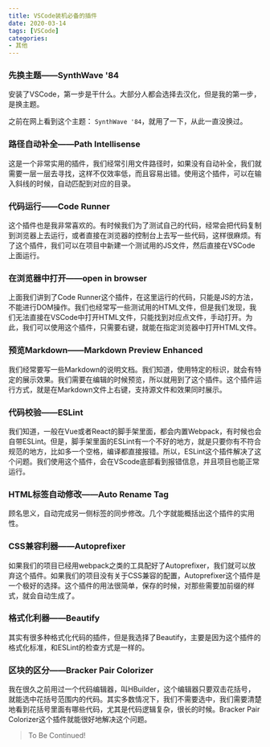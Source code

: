 ```yaml
---
title: VSCode装机必备的插件
date: 2020-03-14
tags: [VSCode]
categories: 
- 其他
---
```


### 先换主题——SynthWave '84

安装了VSCode，第一步是干什么。大部分人都会选择去汉化，但是我的第一步，是换主题。

之前在网上看到这个主题： `SynthWave '84`，就用了一下，从此一直没换过。

### 路径自动补全——Path Intellisense

这是一个非常实用的插件，我们经常引用文件路径时，如果没有自动补全，我们就需要一层一层去寻找，这样不仅效率低，而且容易出错。使用这个插件，可以在输入斜线的时候，自动匹配到对应的目录。

### 代码运行——Code Runner

这个插件也是我非常喜欢的。有时候我们为了测试自己的代码，经常会把代码复制到浏览器上去运行，或者直接在浏览器的控制台上去写一些代码，这样很麻烦。有了这个插件，我们可以在项目中新建一个测试用的JS文件，然后直接在VSCode上面运行。

### 在浏览器中打开——open in browser

上面我们讲到了Code Runner这个插件，在这里运行的代码，只能是JS的方法，不能进行DOM操作。我们也经常写一些测试用的HTML文件，但是我们发现，我们无法直接在VSCode中打开HTML文件，只能找到对应点文件，手动打开。为此，我们可以使用这个插件，只需要右键，就能在指定浏览器中打开HTML文件。

### 预览Markdown——Markdown Preview Enhanced

我们经常要写一些Markdown的说明文档。我们知道，使用特定的标识，就会有特定的展示效果。我们需要在编辑的时候预览，所以就用到了这个插件。这个插件运行方式，就是在Markdown文件上右键，支持源文件和效果同时展示。

### 代码校验——ESLint

我们知道，一般在Vue或者React的脚手架里面，都会内置Webpack，有时候也会自带ESLint。但是，脚手架里面的ESLint有一个不好的地方，就是只要你有不符合规范的地方，比如多一个空格，编译都直接报错。所以，ESLint这个插件解决了这个问题。我们使用这个插件，会在VScode底部看到报错信息，并且项目也能正常运行。

### HTML标签自动修改——Auto Rename Tag

顾名思义，自动完成另一侧标签的同步修改。几个字就能概括出这个插件的实用性。

### CSS兼容利器——Autoprefixer

如果我们的项目已经用webpack之类的工具配好了Autoprefixer，我们就可以放弃这个插件。如果我们的项目没有关于CSS兼容的配置，Autoprefixer这个插件是一个极好的选择。这个插件的用法很简单，保存的时候，对那些需要加前缀的样式，就会自动生成了。

### 格式化利器——Beautify

其实有很多种格式化代码的插件，但是我选择了Beautify，主要是因为这个插件的格式化标准，和ESLint的检查方式是一样的。

### 区块的区分——Bracker Pair Colorizer

我在很久之前用过一个代码编辑器，叫HBuilder，这个编辑器只要双击花括号，就能选中花括号范围内的代码。其实多数情况下，我们不需要选中，我们需要清楚地看到花括号里面有哪些代码，尤其是代码逻辑复杂，很长的时候。Bracker Pair Colorizer这个插件就能很好地解决这个问题。

> To Be Continued!